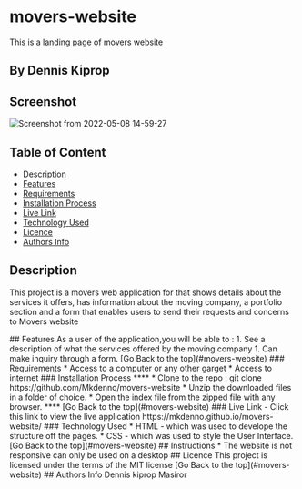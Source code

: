 # movers-website
This is a landing page of movers website
 ## By Dennis Kiprop
## Screenshot
![Screenshot from 2022-05-08 14-59-27](https://user-images.githubusercontent.com/104482846/167295154-9778b7b4-a306-4a85-aab6-b10b0fe9a9f3.png)
 ## Table of Content
 - [Description](#description)
 - [Features](#features)
 - [Requirements](#requirements)
 - [Installation Process](#installation-Process)
 - [Live Link](#Live-Link)
 - [Technology  Used](#technology-Used)
 - [Licence](#licence)
 - [Authors Info](#Authors-Info)
 ## Description
 <p>This project is a movers web application for that shows details about the services it offers, has information about the moving company, a portfolio section and a form that enables users to send their requests and concerns to Movers website</p>
## Features
As a user of the application,you will be able to :
1. See a description of what the services offered by the moving company
1. Can make inquiry through a form.
[Go Back to the top](#movers-website)
 ###  Requirements
 * Access to  a computer or any other garget
 * Access to internet
 ### Installation Process
 ****
* Clone to the repo : git clone https://github.com/Mkdenno/movers-website
* Unzip the downloaded files in a folder of choice.
* Open the index file from the zipped file with any browser.
 ****
 [Go Back to the top](#movers-website)
### Live Link
- Click this link to view the live application https://mkdenno.github.io/movers-website/
### Technology  Used
* HTML - which was used to develope the structure off the pages.
* CSS - which was used to style the User Interface.
[Go Back to the top](#movers-website)
## Instructions
* The website is not responsive can only be used on a desktop
## Licence
This project is licensed under the terms of the MIT license
[Go Back to the top](#movers-website)
## Authors Info
Dennis kiprop Masiror
